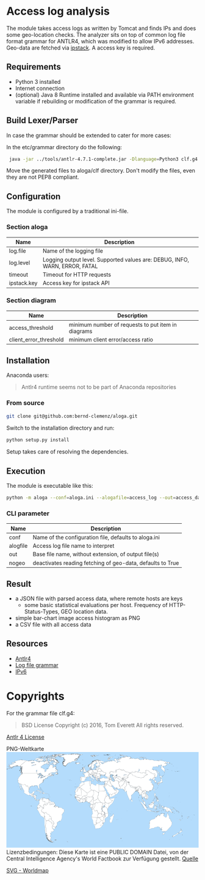 # Access log analysis
The module takes access logs as written by Tomcat and finds IPs and does some
geo-location checks. The analyzer sits on top of common log file format
grammar for ANTLR4, which was modified to allow IPv6 addresses. Geo-data
are fetched via [ipstack](http://ipstack.com). A access key is required.

## Requirements
* Python 3 installed
* Internet connection
* (optional) Java 8 Runtime installed and available via PATH environment variable
  if rebuilding or modification of the grammar is required.

## Build Lexer/Parser
In case the grammar should be extended to cater for more cases:

In the etc/grammar directory do the following:
```bash
 java -jar ../tools/antlr-4.7.1-complete.jar -Dlanguage=Python3 clf.g4
```
Move the generated files to aloga/clf directory. Don't modify the files, even
they are not PEP8 compliant.

## Configuration
The module is configured by a traditional ini-file.

### Section aloga
|Name | Description |
|-----|-------------|
| log.file | Name of the logging file |
| log.level| Logging output level. Supported values are: DEBUG, INFO, WARN, ERROR, FATAL |
| timeout | Timeout for HTTP requests |
| ipstack.key | Access key for ipstack API |

### Section diagram
|Name | Description |
|-----|-------------|
| access_threshold | minimum number of requests to put item in diagrams |
| client_error_threshold | minimum client error/access ratio |

## Installation
Anaconda users:
>
> Antlr4 runtime seems not to be part of Anaconda repositories
>
### From source

```bash
git clone git@github.com:bernd-clemenz/aloga.git
```

Switch to the installation directory and run:

```bash
python setup.py install
```

Setup takes care of resolving the dependencies.

## Execution
The module is executable like this:

```bash
python -m aloga --conf=aloga.ini --alogafile=access_log --out=access_data --nogeo=False
```

### CLI parameter

| Name | Description |
|------|-------------|
| conf | Name of the configuration file, defaults to aloga.ini |
| alogfile | Access log file name to interpret |
| out | Base file name, without extension, of output file(s) |
| nogeo | deactivates reading fetching of geo-data, defaults to True |

## Result
- a JSON file with parsed access data, where remote hosts are keys
  - some basic statistical evaluations per host. Frequency of HTTP-Status-Types,
    GEO location data.
- simple bar-chart image access histogram as PNG
- a CSV file with all access data

## Resources
- [Antlr4](http://www.antlr.org)
- [Log file grammar](https://github.com/antlr/grammars-v4/blob/master/clf/clf.g4) 
- [IPv6](https://tools.ietf.org/html/draft-ietf-6man-text-addr-representation-04)

# Copyrights
For the grammar file clf.g4:

> BSD License
> Copyright (c) 2016, Tom Everett
> All rights reserved.

[Antlr 4 License](http://www.antlr.org/license.html)

PNG-Weltkarte
![Die Weltkarte](etc/world-map-blank.png) 
Lizenzbedingungen: Diese Karte ist eine PUBLIC DOMAIN Datei,
von der Central Intelligence Agency's World Factbook zur Verfügung gestellt.
[Quelle](https://www.weltkarte.com/weltkarten/weltkarten-und-weltatlas/weltkarte-blank-vektorgrafik.htm)

[SVG - Worldmap](https://commons.wikimedia.org/wiki/File:BlankMap-World6.svg)